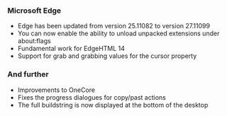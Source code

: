 ### Microsoft Edge
- Edge has been updated from version 25.11082 to version 27.11099
- You can now enable the ability to unload unpacked extensions under about:flags
- Fundamental work for EdgeHTML 14
- Support for grab and grabbing values for the cursor property

### And further
- Improvements to OneCore
- Fixes the progress dialogues for copy/past actions
- The full buildstring is now displayed at the bottom of the desktop